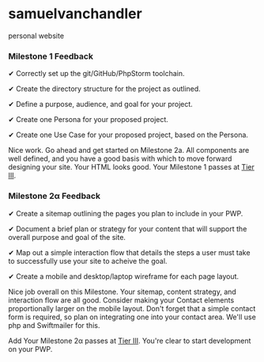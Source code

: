 # samuelvanchandler
personal website

### Milestone 1 Feedback

&#10004; Correctly set up the git/GitHub/PhpStorm toolchain.

&#10004; Create the directory structure for the project as outlined.

&#10004; Define a purpose, audience, and goal for your project.

&#10004; Create one Persona for your proposed project.

&#10004; Create one Use Case for your proposed project, based on the Persona.

Nice work. Go ahead and get started on Milestone 2a. All components are well defined, and you have a good basis with which to move forward designing your site. Your HTML looks good. Your Milestone 1 passes at [Tier III](https://bootcamp-coders.cnm.edu/projects/personal/rubric/).

### Milestone 2&alpha; Feedback

&#10004; Create a sitemap outlining the pages you plan to include in your PWP.

&#10004; Document a brief plan or strategy for your content that will support the overall purpose and goal of the site.

&#10004; Map out a simple interaction flow that details the steps a user must take to successfully use your site to acheive the goal.

&#10004; Create a mobile and desktop/laptop wireframe for each page layout.

Nice job overall on this Milestone. Your sitemap, content strategy, and interaction flow are all good. Consider making your Contact elements proportionally larger on the mobile layout. Don't forget that a simple contact form is required, so plan on integrating one into your contact area. We'll use php and Swiftmailer for this.

Add Your Milestone 2&alpha; passes at [Tier III](https://bootcamp-coders.cnm.edu/projects/personal/rubric/). You're clear to start development on your PWP.
